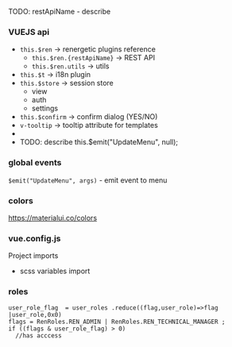 TODO: restApiName - describe
### VUEJS api
* `this.$ren` -> renergetic plugins reference
  * `this.$ren.{restApiName}` -> REST API
  * `this.$ren.utils` -> utils
* `this.$t` -> i18n plugin
* `this.$store` -> session store
  * view 
  * auth 
  * settings
* `this.$confirm` -> confirm dialog (YES/NO)
* `v-tooltip`  -> tooltip attribute for templates
*  
*   TODO: describe this.$emit("UpdateMenu", null);

###  global events
```$emit("UpdateMenu", args)``` - emit event to menu

### colors
https://materialui.co/colors

### vue.config.js
Project imports
* scss variables import

### roles
```
user_role_flag  = user_roles .reduce((flag,user_role)=>flag |user_role,0x0)
flags = RenRoles.REN_ADMIN | RenRoles.REN_TECHNICAL_MANAGER ;
if ((flags & user_role_flag) > 0)
  //has acccess
  
```
